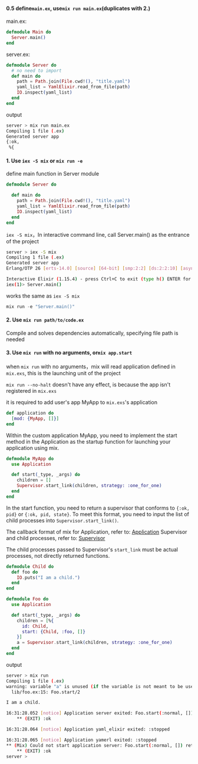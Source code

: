 #### 0.5 define`main.ex`, use`mix run main.ex`(duplicates with 2.)
main.ex:

```elixir
defmodule Main do
  Server.main()
end
```

server.ex:
```elixir
defmodule Server do
  # no need to import 
  def main do
    path = Path.join(File.cwd!(), "title.yaml")
    yaml_list = YamlElixir.read_from_file(path)
    IO.inspect(yaml_list)
  end
end
```

output
```bash
server > mix run main.ex
Compiling 1 file (.ex)
Generated server app
{:ok,
 %{
```

#### 1. Use `iex -S mix` or `mix run -e`

define main function in Server module
```elixir
defmodule Server do

  def main do
    path = Path.join(File.cwd!(), "title.yaml")
    yaml_list = YamlElixir.read_from_file(path)
    IO.inspect(yaml_list)
  end
end
```

`iex -S mix`，In interactive command line, call Server.main() as the entrance of the project
```bash
server > iex -S mix
Compiling 1 file (.ex)
Generated server app
Erlang/OTP 26 [erts-14.0] [source] [64-bit] [smp:2:2] [ds:2:2:10] [async-threads:1] [jit:ns]

Interactive Elixir (1.15.4) - press Ctrl+C to exit (type h() ENTER for help)
iex(1)> Server.main()
```

works the same as `iex -S mix`
```elixir
mix run -e "Server.main()"
```

#### 2. Use `mix run path/to/code.ex`

Compile and solves dependencies automatically, specifying file path is needed

#### 3. Use `mix run` with no arguments, or`mix app.start`

when `mix run` with no arguments，mix will read application defined in `mix.exs`, this is the launching unit of the project 

`mix run --no-halt` doesn't have any effect, is because the app isn't registered in `mix.exs`

it is required to add user's app MyApp to `mix.exs`'s application

```elixir
def application do
  [mod: {MyApp, []}]
end
```

Within the custom application MyApp, you need to implement the start method in the Application as the startup function for launching your application using mix.

```elixir
defmodule MyApp do
  use Application

  def start(_type, _args) do
    children = []
    Supervisor.start_link(children, strategy: :one_for_one)
  end
end
```

In the start function, you need to return a supervisor that conforms to `{:ok, pid}` or `{:ok, pid, state}`. To meet this format, you need to input the list of child processes into `Supervisor.start_link()`.

The callback format of mix for Application, refer to: [Application](https://hexdocs.pm/elixir/1.12/Application.html)
Supervisor and child processes, refer to: [Supervisor](https://hexdocs.pm/elixir/1.12/Supervisor.html)

The child processes passed to Supervisor's `start_link` must be actual processes, not directly returned functions.
```elixir
defmodule Child do
  def foo do
    IO.puts("I am a child.")
  end
end

defmodule Foo do
  use Application

  def start(_type, _args) do
    children = [%{
      id: Child,
      start: {Child, :foo, []}
    }]
    a = Supervisor.start_link(children, strategy: :one_for_one)
  end
end
```

output

```bash
server > mix run
Compiling 1 file (.ex)
warning: variable "a" is unused (if the variable is not meant to be used, prefix it with an underscore)
  lib/foo.ex:15: Foo.start/2

I am a child.

16:31:28.052 [notice] Application server exited: Foo.start(:normal, []) returned an error: shutdown: failed to start child: Child
    ** (EXIT) :ok

16:31:28.064 [notice] Application yaml_elixir exited: :stopped

16:31:28.065 [notice] Application yamerl exited: :stopped
** (Mix) Could not start application server: Foo.start(:normal, []) returned an error: shutdown: failed to start child: Child
    ** (EXIT) :ok
server > 
```
